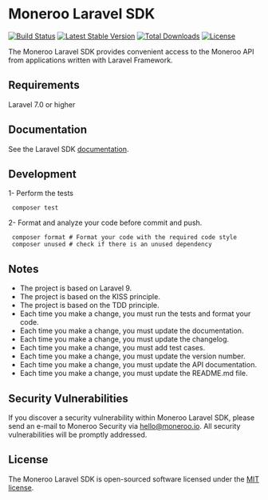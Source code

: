 
# Moneroo Laravel SDK

[![Build Status](https://github.com/moneroo/moneroo-laravel/actions/workflows/ci.yml/badge.svg?branch=master)](https://github.com/moneroo/moneroo-laravel/actions?query=branch%3Amaster)
[![Latest Stable Version](https://poser.pugx.org/moneroo/moneroo-laravel/v/stable.svg)](https://packagist.org/packages/moneroo/moneroo-laravel)
[![Total Downloads](https://poser.pugx.org/moneroo/moneroo-laravel/downloads.svg)](https://packagist.org/packages/moneroo/moneroo-laravel)
[![License](https://poser.pugx.org/moneroo/moneroo-laravel/license.svg)](https://packagist.org/packages/moneroo/moneroo-laravel)

The Moneroo Laravel SDK provides convenient access to the Moneroo API from applications written with Laravel Framework.


## Requirements
Laravel 7.0 or higher

## Documentation

See the Laravel SDK [documentation](https://docs.moneroo.io/).

## Development

1- Perform the tests
```shell
 composer test
```
2- Format and analyze your code before commit and push.
```shell
 composer format # Format your code with the required code style
 composer unused # check if there is an unused dependency
```

## Notes
- The project is based on Laravel 9.
- The project is based on the KISS principle.
- The project is based on the TDD principle.
- Each time you make a change, you must run the tests and format your code.
- Each time you make a change, you must update the documentation.
- Each time you make a change, you must update the changelog.
- Each time you make a change, you must add test cases.
- Each time you make a change, you must update the version number.
- Each time you make a change, you must update the API documentation.
- Each time you make a change, you must update the README.md file.

## Security Vulnerabilities

If you discover a security vulnerability within Moneroo Laravel SDK, please send an e-mail to Moneroo Security via [hello@moneroo.io](mailto:security@moneroo.io). All security vulnerabilities will be promptly addressed.

## License

The Moneroo Laravel SDK is open-sourced software licensed under the [MIT license](LICENSE.md).